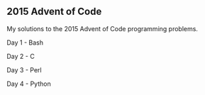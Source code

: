 ## 2015 Advent of Code

My solutions to the 2015 Advent of Code programming problems.

Day 1 - Bash

Day 2 - C

Day 3 - Perl

Day 4 - Python
